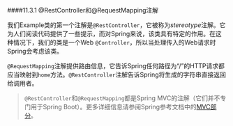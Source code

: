 ####11.3.1 @RestController和@RequestMapping注解

我们Example类的第一个注解是`@RestController`，它被称为*stereotype*注解。它为人们阅读代码提供了一些提示，而对Spring来说，该类具有特定的作用。在这种情况下，我们的类是一个Web `@Controller`，所以当处理传入的Web请求时Spring会考虑该类。

`@RequestMapping`注解提供路由信息，它告诉Spring任何路径为“/”的HTTP请求都应当映射到`home`方法。`@RestController`注解告诉Spring将生成的字符串直接返回给调用者。

>`@RestController`和`@RequestMapping`都是Spring MVC的注解（它们并不专门用于Spring Boot）。更多详细信息请参阅Spring参考文档中的[MVC部分](http://docs.spring.io/spring/docs/4.3.11.RELEASE/spring-framework-reference/htmlsingle#mvc)。

